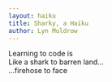 ```yaml
---
layout: haiku
title: Sharky, a Haiku
author: Lyn Muldrow
---
```


Learning to code is<br>
Like a shark to barren land...<br>
...firehose to face<br>
